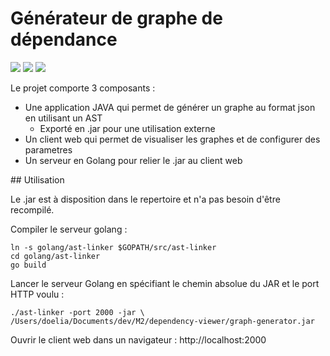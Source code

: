 # Générateur de graphe de dépendance

![](http://i.imgur.com/rxdGtff.png)
![](http://i.imgur.com/fFtDOMp.png)
![](http://i.imgur.com/rI5r78O.png)

Le projet comporte 3 composants :
- Une application JAVA qui permet de générer un graphe au format json en utilisant un AST
    - Exporté en .jar pour une utilisation externe
- Un client web qui permet de visualiser les graphes et de configurer des parametres
- Un serveur en Golang pour relier le .jar au client web

## Utilisation

Le .jar est à disposition dans le repertoire et n'a pas besoin d'être recompilé.

Compiler le serveur golang :
```
ln -s golang/ast-linker $GOPATH/src/ast-linker
cd golang/ast-linker
go build
```

Lancer le serveur Golang en spécifiant le chemin absolue du JAR et le port HTTP voulu :
```
./ast-linker -port 2000 -jar \
/Users/doelia/Documents/dev/M2/dependency-viewer/graph-generator.jar
```

Ouvrir le client web dans un navigateur : http://localhost:2000
